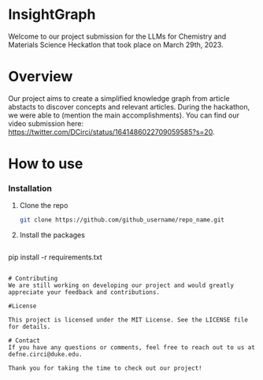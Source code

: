 # InsightGraph
Welcome to our project submission for the LLMs for Chemistry and Materials Science Heckatlon that took place on March 29th, 2023.

# Overview
Our project aims to create a simplified knowledge graph from article abstacts to discover concepts and relevant articles. During the hackathon, we were able to (mention the main accomplishments). You can find our video submission here: https://twitter.com/DCirci/status/1641486022709059585?s=20.

# How to use

### Installation

1. Clone the repo
   ```sh
   git clone https://github.com/github_username/repo_name.git
   ```
2. Install the packages
   ```sh
  pip install -r requirements.txt
   ```

# Contributing
We are still working on developing our project and would greatly appreciate your feedback and contributions.

#License

This project is licensed under the MIT License. See the LICENSE file for details.

# Contact
If you have any questions or comments, feel free to reach out to us at defne.circi@duke.edu.

Thank you for taking the time to check out our project!
